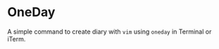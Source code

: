 OneDay
=============

A simple command to create diary with `vim` using `oneday` in Terminal or iTerm.


